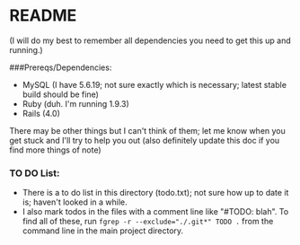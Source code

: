 # README

(I will do my best to remember all dependencies you need to get this up and running.)

###Prereqs/Dependencies:

  - MySQL (I have 5.6.19; not sure exactly which is necessary; latest stable build should be fine)
  - Ruby (duh. I'm running 1.9.3)
  - Rails (4.0)

There may be other things but I can't think of them; let me know when you get stuck and I'll try to help you out (also definitely update this doc if you find more things of note)

### TO DO List: 

  - There is a to do list in this directory (todo.txt); not sure how up to date it is; haven't looked in a while.
  - I also mark todos in the files with a comment line like "#TODO: blah".  To find all of these, run `fgrep -r --exclude="./.git*" TODO .` from the command line in the main project directory.